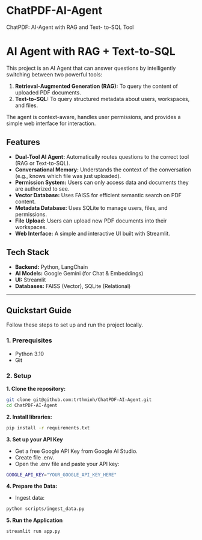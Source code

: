 # ChatPDF-AI-Agent
ChatPDF: AI-Agent with RAG and Text- to-SQL Tool
# AI Agent with RAG + Text-to-SQL

This project is an AI Agent that can answer questions by intelligently switching between two powerful tools:
1.  **Retrieval-Augmented Generation (RAG):** To query the content of uploaded PDF documents.
2.  **Text-to-SQL:** To query structured metadata about users, workspaces, and files.

The agent is context-aware, handles user permissions, and provides a simple web interface for interaction.

## Features

- **Dual-Tool AI Agent:** Automatically routes questions to the correct tool (RAG or Text-to-SQL).
- **Conversational Memory:** Understands the context of the conversation (e.g., knows which file was just uploaded).
- **Permission System:** Users can only access data and documents they are authorized to see.
- **Vector Database:** Uses FAISS for efficient semantic search on PDF content.
- **Metadata Database:** Uses SQLite to manage users, files, and permissions.
- **File Upload:** Users can upload new PDF documents into their workspaces.
- **Web Interface:** A simple and interactive UI built with Streamlit.

## Tech Stack

- **Backend:** Python, LangChain
- **AI Models:** Google Gemini (for Chat & Embeddings)
- **UI:** Streamlit
- **Databases:** FAISS (Vector), SQLite (Relational)

---

## Quickstart Guide

Follow these steps to set up and run the project locally.

### 1. Prerequisites

- Python 3.10
- Git

### 2. Setup

**1. Clone the repository:**
```bash
git clone git@github.com:trthminh/ChatPDF-AI-Agent.git
cd ChatPDF-AI-Agent
```
**2. Install libraries:**
```bash
pip install -r requirements.txt
```
**3. Set up your API Key**
- Get a free Google API Key from Google AI Studio.
- Create file .env.
- Open the .env file and paste your API key:
```bash
GOOGLE_API_KEY="YOUR_GOOGLE_API_KEY_HERE"
```
**4. Prepare the Data:**
- Ingest data:
```bash
python scripts/ingest_data.py
```
**5. Run the Application**
```bash
streamlit run app.py
```